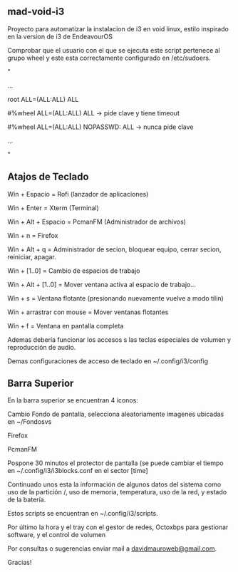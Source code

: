 ## mad-void-i3
Proyecto para automatizar la instalacion de i3 en void linux, estilo inspirado en la version de i3 de EndeavourOS

Comprobar que el usuario con el que se ejecuta este script pertenece al grupo wheel y este esta correctamente configurado en /etc/sudoers.

"

...

root ALL=(ALL:ALL) ALL

#%wheel ALL=(ALL:ALL) ALL -> pide clave y tiene timeout

#%wheel ALL=(ALL:ALL) NOPASSWD: ALL -> nunca pide clave

...

"

## Atajos de Teclado

Win + Espacio = Rofi (lanzador de aplicaciones)

Win + Enter = Xterm (Terminal)

Win + Alt + Espacio = PcmanFM (Administrador de archivos)

Win + n = Firefox

Win + Alt + q = Administrador de secion, bloquear equipo, cerrar secion, reiniciar, apagar.

Win + [1..0] = Cambio de espacios de trabajo

Win + Alt + [1..0] = Mover ventana activa al espacio de trabajo...

Win + s = Ventana flotante (presionando nuevamente vuelve a modo tilin)

Win + arrastrar con mouse = Mover ventanas flotantes

Win + f = Ventana en pantalla completa


Ademas debería funcionar los accesos s las teclas especiales de volumen y reproducción de audio.

Demas configuraciones de acceso de teclado en ~/.config/i3/config

## Barra Superior

En la barra superior se encuentran 4 iconos:

Cambio Fondo de pantalla, selecciona aleatoriamente imagenes ubicadas en ~/Fondosvs

Firefox

PcmanFM

Pospone 30 minutos el protector de pantalla (se puede cambiar el tiempo en ~/.config/i3/i3blocks.conf en el sector [time]

Continuado unos esta la información de algunos datos del sistema como uso de la partición /, uso de memoria, temperatura, uso de la red, y estado de la batería.

Estos scripts se encuentran en ~/.config/i3/scripts.

Por último la hora y el tray con el gestor de redes, Octoxbps para gestionar software, y el control de volumen

Por consultas o sugerencias enviar mail a davidmauroweb@gmail.com.

Gracias!
